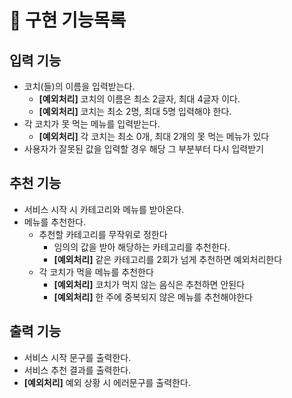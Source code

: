 # 🍱 구현 기능목록

## 입력 기능
- 코치(들)의 이름을 입력받는다.
  - **[예외처리]** 코치의 이름은 최소 2글자, 최대 4글자 이다.
  - **[예외처리]** 코치는 최소 2명, 최대 5명 입력해야 한다.
- 각 코치가 못 먹는 메뉴를 입력받는다.
  - **[예외처리]** 각 코치는 최소 0개, 최대 2개의 못 먹는 메뉴가 있다
- 사용자가 잘못된 값을 입력할 경우 해당 그 부분부터 다시 입력받기 
  

## 추천 기능
- 서비스 시작 시 카테고리와 메뉴를 받아온다.
- 메뉴를 추천한다.
  - 추천할 카테고리를 무작위로 정한다
    - 임의의 값을 받아 해당하는 카테고리를 추천한다.
    - **[예외처리]** 같은 카테고리를 2회가 넘게 추천하면 예외처리한다
  - 각 코치가 먹을 메뉴를 추천한다
    - **[예외처리]** 코치가 먹지 않는 음식은 추천하면 안된다
    - **[예외처리]** 한 주에 중복되지 않은 메뉴를 추천해야한다
    

## 출력 기능
- 서비스 시작 문구를 출력한다.
- 서비스 추천 결과를 출력한다.
- **[예외처리]** 예외 상황 시 에러문구를 출력한다.

